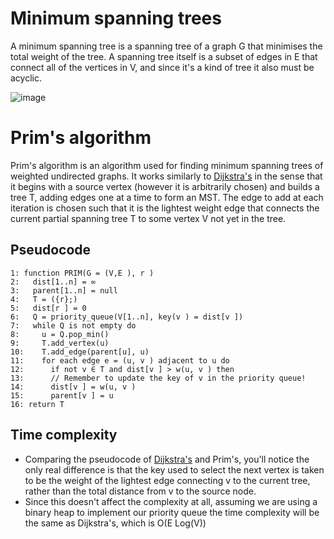 # Minimum spanning trees
A minimum spanning tree is a spanning tree of a graph G that minimises the total weight of the tree. A spanning tree itself is a subset of edges in E that connect all of the vertices in V, and since it's a kind of tree it also must be acyclic. 

![image](https://github.com/awat0045/FIT2004-notes/assets/140218451/48bace2d-0f93-452b-80a3-894729965aa1)

# Prim's algorithm
Prim's algorithm is an algorithm used for finding minimum spanning trees of weighted undirected graphs. It works similarly to [Dijkstra's](/contents/algorithms/dijkstra.md) in the sense that it begins with a source vertex (however it is arbitrarily chosen) and builds a tree T, adding edges one at a time to form an MST. The edge to add at each iteration is chosen such that it is the lightest weight edge that connects the current partial spanning tree T to some vertex V not yet in the tree.

## Pseudocode
```
1: function PRIM(G = (V,E ), r )
2:   dist[1..n] = ∞
3:   parent[1..n] = null
4:   T = ({r};)
5:   dist[r ] = 0
6:   Q = priority_queue(V[1..n], key(v ) = dist[v ])
7:   while Q is not empty do
8:     u = Q.pop_min()
9:     T.add_vertex(u)
10:    T.add_edge(parent[u], u)
11:    for each edge e = (u, v ) adjacent to u do
12:      if not v ∈ T and dist[v ] > w(u, v ) then
13:      // Remember to update the key of v in the priority queue!
14:      dist[v ] = w(u, v )
15:      parent[v ] = u
16: return T
```

## Time complexity
- Comparing the pseudocode of [Dijkstra's](/contents/algorithms/dijkstra.md) and Prim's, you'll notice the only real difference is that the key used to select the next vertex is taken to be the weight of the lightest edge connecting v to the current tree, rather than the total distance from v to the source node.
- Since this doesn't affect the complexity at all, assuming we are using a binary heap to implement our priority queue the time complexity will be the same as Dijkstra's, which is O(E Log(V))

